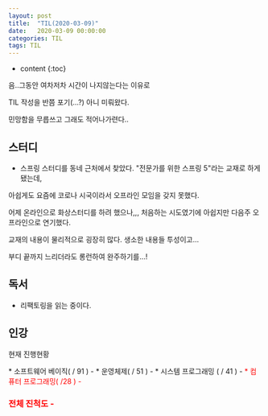 ```yaml
---
layout: post
title:  "TIL(2020-03-09)"
date:   2020-03-09 00:00:00
categories: TIL
tags: TIL
---
```

* content
{:toc}

음..그동안 여차저차 시간이 나지않는다는 이유로 

TIL 작성을 반쯤 포기(...?) 아니 미뤄왔다.
 
민망함을 무릅쓰고 그래도 적어나가련다..
 

## 스터디
- 스프링 스터디를 동네 근처에서 찾았다. "전문가를 위한 스프링 5"라는 교재로 하게 됐는데, 

아쉽게도 요즘에 코로나 시국이라서 오프라인 모임을 갖지 못했다. 

어제 온라인으로 화상스터디를 하려 했으나,,, 처음하는 시도였기에 아쉽지만 다음주 오프라인으로 연기했다. 

교재의 내용이 물리적으로 굉장히 많다. 생소한 내용들 투성이고...

부디 끝까지 느리더라도 롱런하여 완주하기를...!

## 독서
- 리팩토링을 읽는 중이다.

## 인강
 
현재 진행현황
<input type="hidden" value="16" id="input1"/>
<input type="hidden" value="12" id="input2"/>
<input type="hidden" value="13" id="input3"/>
<input type="hidden" value="0" id="input4"/>

<input type="hidden" value="91" id="cnt1"/>
<input type="hidden" value="51" id="cnt2"/>
<input type="hidden" value="41" id="cnt3"/>
<input type="hidden" value="28" id="cnt4"/>
* 소프트웨어 베이직( <span id="span1"></span> / 91 ) - <span id="percent1" style="color:red;"></span>
* 운영체제( <span id="span2"></span> / 51 ) - <span id="percent2" style="color:red;"></span>
* 시스템 프로그래밍 ( <span id="span3"></span> / 41 ) - <sp2an id="percent3" style="color:red;"></span>
* 컴퓨터 프로그래밍( <span id="span4"></span> /28 ) - <span id="percent4" style="color:red;"></span>

### 전체 진척도   - <span id="percent5" style="color:red;"></span>

<script>
	//메인화면 모아보기에서 다른 TIL 글과의 변수명 구분을 위해 현재 날짜로 변수명 사용
	var today = '20200309';

	var totalCnt = 0;
	var viewCnt = 0;
	
	for(var i = 1 ; i < 5 ; i++){
 
		var inputId = document.getElementById("input" + i);
		inputId.id =  inputId.id + today;  
		var cntId = document.getElementById("cnt" + i);
		cntId.id =  cntId.id + today;  
		var spanId = document.getElementById("span" + i);
		spanId.id =  spanId.id + today;  
		var percentId = document.getElementById("percent" + i);
		percentId.id =  percentId.id + today;  		
 
		
		var inputVal = Number(document.getElementById("input"+ i + today).value);
		var cnt = Number(document.getElementById("cnt"+ i + today).value);
		var inputCal = inputVal / cnt * 100;
		inputCal = inputCal.toFixed(0);
		document.getElementById("span"+i + today).innerHTML = inputVal;
		document.getElementById("percent"+i + today).innerHTML = inputCal + '%';
		
		viewCnt += inputVal;
		totalCnt += cnt;
	}
	
	var percent5Id = document.getElementById("percent5");
	percent5Id.id =  percent5Id.id + today;  
	console.log(percent5Id.id);

	var percent5Value = (viewCnt / totalCnt * 100).toFixed(0); 
	document.getElementById("percent5" + today).innerHTML = percent5Value + '%';
	
</script>